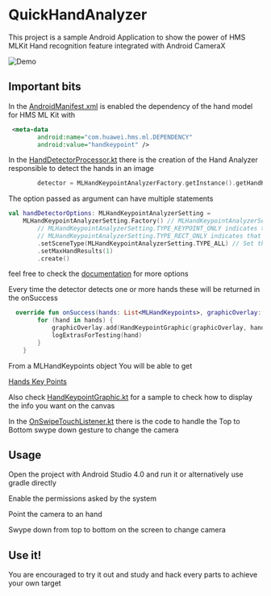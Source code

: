 # QuickHandAnalyzer

This project is a sample Android Application to show the power of HMS MLKit Hand recognition feature
integrated with Android CameraX

![Demo](https://github.com/joaobiriba/QuickHandAnalyzer/blob/master/hand.gif)

## Important bits

In the [AndroidManifest.xml](https://github.com/joaobiriba/QuickHandAnalyzer/blob/master/app/src/main/AndroidManifest.xml) is enabled the dependency of the hand model for HMS ML Kit with

```xml
 <meta-data
        android:name="com.huawei.hms.ml.DEPENDENCY"
        android:value="handkeypoint" />
 ```

In the [HandDetectorProcessor.kt](https://github.com/joaobiriba/QuickHandAnalyzer/blob/master/app/src/main/java/com/huawei/quickhandanalyzer/processor/hand/HandDetectorProcessor.kt) there is the creation of the Hand Analyzer responsible to detect the hands in an image

```kotlin
        detector = MLHandKeypointAnalyzerFactory.getInstance().getHandKeypointAnalyzer(options)
 ```

The option passed as argument can have multiple statements
```kotlin
val handDetectorOptions: MLHandKeypointAnalyzerSetting =
    MLHandKeypointAnalyzerSetting.Factory() // MLHandKeypointAnalyzerSetting.TYPE_ALL indicates that all results are returned.
        // MLHandKeypointAnalyzerSetting.TYPE_KEYPOINT_ONLY indicates that only hand keypoint information is returned.
        // MLHandKeypointAnalyzerSetting.TYPE_RECT_ONLY indicates that only palm information is returned.
        .setSceneType(MLHandKeypointAnalyzerSetting.TYPE_ALL) // Set the maximum number of hand regions that can be detected in an image. By default, a maximum of 10 hand regions can be detected.
        .setMaxHandResults(1)
        .create()
 ```
feel free to check the [documentation](https://developer.huawei.com/consumer/en/doc/development/HMSCore-References-V5/mlhandkeypointanalyzersetting-0000001051621265-V5)
for more options

Every time the detector detects one or more hands these will be returned in the onSuccess
```kotlin
  override fun onSuccess(hands: List<MLHandKeypoints>, graphicOverlay: GraphicOverlay) {
        for (hand in hands) {
            graphicOverlay.add(HandKeypointGraphic(graphicOverlay, hand))
            logExtrasForTesting(hand)
        }
    }
```
From a MLHandKeypoints object You will be able to get 

[Hands Key Points](https://developer.huawei.com/consumer/en/doc/development/HMSCore-References-V5/mlhandkeypoint-0000001052421228-V5)

Also check [HandKeypointGraphic.kt](https://github.com/joaobiriba/QuickHandAnalyzer/blob/master/app/src/main/java/com/huawei/quickhandanalyzer/graphic/hand/HandKeypointGraphic.kt) for a sample to check how to display the info you want on the canvas

In the [OnSwipeTouchListener.kt](https://github.com/joaobiriba/QuickHandAnalyzer/blob/master/app/src/main/java/com/huawei/quickhandanalyzer/utils/OnSwipeTouchListener.kt) there is the code to handle the Top to Bottom swype down gesture to change the camera
## Usage

Open the project with Android Studio 4.0 and run it or alternatively use gradle directly

Enable the permissions asked by the system

Point the camera to an hand 

Swype down from top to bottom on the screen to change camera

## Use it!

You are encouraged to try it out and study and hack every parts to achieve your own target
